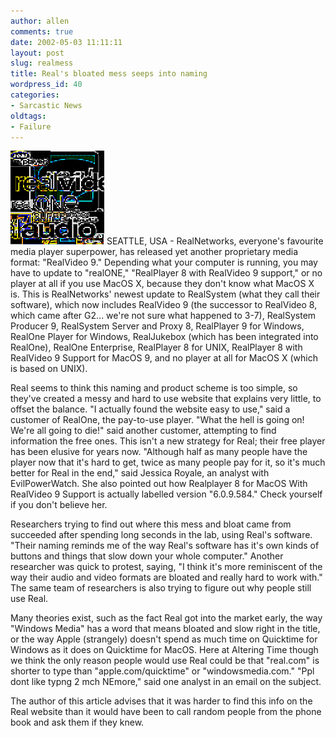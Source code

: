 ```yaml
---
author: allen
comments: true
date: 2002-05-03 11:11:11
layout: post
slug: realmess
title: Real's bloated mess seeps into naming
wordpress_id: 40
categories:
- Sarcastic News
oldtags:
- Failure
---
```





![Some of Real's logos, rendered in RealPictureMonopoly 7 format.](/images/old/real.gif)      SEATTLE, USA - RealNetworks, everyone's favourite media player superpower, has released       yet another proprietary media format: "RealVideo 9." Depending what your       computer is running, you may have to update to "realONE," "RealPlayer 8       with RealVideo 9 support," or no player at all if you use MacOS X, because       they don't know what MacOS X is. This is RealNetworks' newest update to       RealSystem (what they call their software), which now includes RealVideo       9 (the successor to RealVideo 8, which came after G2... we're not sure what       happened to 3-7), RealSystem Producer 9, RealSystem Server and Proxy 8,       RealPlayer 9 for Windows, RealOne Player for Windows, RealJukebox (which       has been integrated into RealOne), RealOne Enterprise, RealPlayer 8 for       UNIX, RealPlayer 8 with RealVideo 9 Support for MacOS 9, and no player at       all for MacOS X (which is based on UNIX).




Real seems to think   this naming and product scheme is too simple, so they've created a messy and   hard to use website that explains very little, to offset the balance. "I actually   found the website easy to use," said a customer of RealOne, the pay-to-use player.   "What the hell is going on! We're all going to die!" said another customer,   attempting to find information the free ones.   This isn't a new strategy for Real; their free player has been elusive for years   now. "Although half as many people have the player now that it's hard to get,   twice as many people pay for it, so it's much better for Real in the end," said   Jessica Royale, an analyst with EvilPowerWatch. She also pointed out how Realplayer   8 for MacOS With RealVideo 9 Support is actually labelled version "6.0.9.584." Check   yourself if you don't believe her.




Researchers trying   to find out where this mess and bloat came from succeeded after spending long   seconds in the lab, using Real's software. "Their naming reminds me of the way   Real's software has it's own kinds of buttons and things that slow down your   whole computer." Another researcher was quick to protest, saying, "I think it's   more reminiscent of the way their audio and video formats are bloated and really   hard to work with." The same team of researchers is also trying to figure out   why people still use Real.




Many theories exist,   such as the fact Real got into the market early, the way "Windows Media" has   a word that means bloated and slow right in the title, or the way Apple (strangely)   doesn't spend as much time on Quicktime for Windows as it does on Quicktime   for MacOS. Here at Altering Time though we think the only reason people would   use Real could be that "real.com" is shorter to type than "apple.com/quicktime"   or "windowsmedia.com." "Ppl dont like typng 2 mch NEmore," said one analyst   in an email on the subject.




The author of this   article advises that it was harder to find this info on the Real website than   it would have been to call random people from the phone book and ask them if   they knew.
